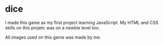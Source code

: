 # dice

I made this game as my first project learning JavaScript.
My HTML and CSS skills on this projetc was on a newbie level too.

All images used on this game was made by me. 
